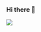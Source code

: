 ### Hi there 👋

<img src="https://wakatime.com/share/@5e0c6798-cae6-433a-a730-5e4cf1f5e0fd/a5050488-2dc2-45aa-a7ce-812decb40fbc.svg" />

<!--
**RiddMa/RiddMa** is a ✨ _special_ ✨ repository because its `README.md` (this file) appears on your GitHub profile.

Here are some ideas to get you started:

- 🔭 I’m currently working on ...
- 🌱 I’m currently learning ...
- 👯 I’m looking to collaborate on ...
- 🤔 I’m looking for help with ...
- 💬 Ask me about ...
- 📫 How to reach me: ...
- 😄 Pronouns: ...
- ⚡ Fun fact: ...
-->
